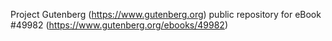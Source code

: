 Project Gutenberg (https://www.gutenberg.org) public repository for eBook #49982 (https://www.gutenberg.org/ebooks/49982)
